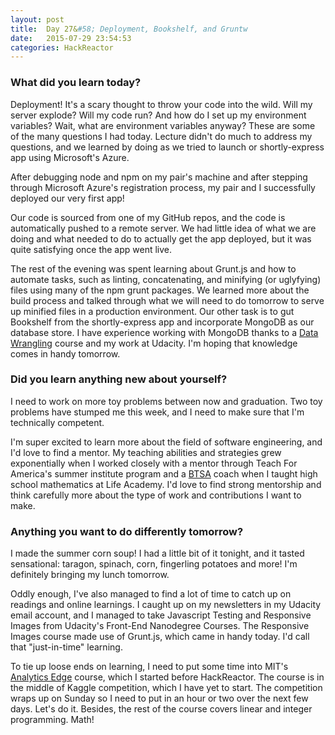 ```yaml
---
layout: post
title:  Day 27&#58; Deployment, Bookshelf, and Gruntw
date:   2015-07-29 23:54:53
categories: HackReactor
---
```


### What did you learn today?

Deployment! It's a scary thought to throw your code into the wild. Will my server explode? Will my code run? And how do I set up my environment variables? Wait, what are environment variables anyway? These are some of the many questions I had today. Lecture didn't do much to address my questions, and we learned by doing as we tried to launch or shortly-express app using Microsoft's Azure.

After debugging node and npm on my pair's machine and after stepping through Microsoft Azure's registration process, my pair and I successfully deployed our very first app!

Our code is sourced from one of my GitHub repos, and the code is automatically pushed to a remote server. We had little idea of what we are doing and what needed to do to actually get the app deployed, but it was quite satisfying once the app went live.

The rest of the evening was spent learning about Grunt.js and how to automate tasks, such as linting, concatenating, and minifying (or uglyfying) files using many of the npm grunt packages. We learned more about the build process and talked through what we will need to do tomorrow to serve up minified files in a production environment. Our other task is to gut Bookshelf from the shortly-express app and incorporate MongoDB as our database store. I have experience working with MongoDB thanks to a [Data Wrangling](https://www.udacity.com/course/data-wrangling-with-mongodb--ud032) course and my work at Udacity. I'm hoping that knowledge comes in handy tomorrow.

### Did you learn anything new about yourself?

I need to work on more toy problems between now and graduation. Two toy problems have stumped me this week, and I need to make sure that I'm technically competent.

I'm super excited to learn more about the field of software engineering, and I'd love to find a mentor. My teaching abilities and strategies grew exponentially when I worked closely with a mentor through Teach For America's summer institute program and a [BTSA](http://www.btsa.ca.gov/) coach when I taught high school mathematics at Life Academy. I'd love to find strong mentorship and think carefully more about the type of work and contributions I want to make.

### Anything you want to do differently tomorrow?

I made the summer corn soup! I had a little bit of it tonight, and it tasted sensational: taragon, spinach, corn, fingerling potatoes and more! I'm definitely bringing my lunch tomorrow.

Oddly enough, I've also managed to find a lot of time to catch up on readings and online learnings. I caught up on my newsletters in my Udacity email account, and I managed to take Javascript Testing and Responsive Images from Udacity's Front-End Nanodegree Courses. The Responsive Images course made use of Grunt.js, which came in handy today. I'd call that "just-in-time" learning.

To tie up loose ends on learning, I need to put some time into MIT's [Analytics Edge](https://www.edx.org/course/analytics-edge-mitx-15-071x-0) course, which I started before HackReactor. The course is in the middle of Kaggle competition, which I have yet to start. The competition wraps up on Sunday so I need to put in an hour or two over the next few days. Let's do it. Besides, the rest of the course covers linear and integer programming. Math!
